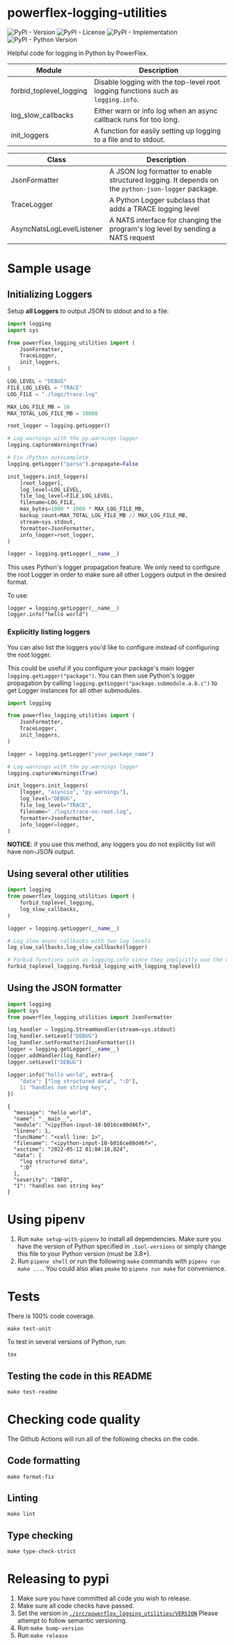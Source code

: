 # powerflex-logging-utilities

![PyPI - Version](https://img.shields.io/pypi/v/powerflex-logging-utilities)
![PyPI - License](https://img.shields.io/pypi/l/powerflex-logging-utilities)
![PyPI - Implementation](https://img.shields.io/pypi/implementation/powerflex-logging-utilities)
![PyPI - Python Version](https://img.shields.io/pypi/pyversions/powerflex-logging-utilities)

Helpful code for logging in Python by PowerFlex.

| Module | Description |
|-----------------|--------------------------------------------|
| forbid_toplevel_logging |  Disable logging with the top-level root logging functions such as `logging.info`.
| log_slow_callbacks | Either warn or info log when an async callback runs for too long.
| init_loggers |  A function for easily setting up logging to a file and to stdout.

| Class | Description |
|-----------------|--------------------------------------------|
| JsonFormatter |  A JSON log formatter to enable structured logging. It depends on the `python-json-logger` package.
| TraceLogger | A Python Logger subclass that adds a TRACE logging level
| AsyncNatsLogLevelListener | A NATS interface for changing the program's log level by sending a NATS request

# Sample usage

## Initializing Loggers

Setup **all Loggers** to output JSON to stdout and to a file:

```python
import logging
import sys

from powerflex_logging_utilities import (
    JsonFormatter,
    TraceLogger,
    init_loggers,
)

LOG_LEVEL = "DEBUG"
FILE_LOG_LEVEL = "TRACE"
LOG_FILE = "./logs/trace.log"

MAX_LOG_FILE_MB = 10
MAX_TOTAL_LOG_FILE_MB = 10000

root_logger = logging.getLogger()

# Log warnings with the py.warnings logger
logging.captureWarnings(True)

# Fix iPython autocomplete
logging.getLogger("parso").propagate=False

init_loggers.init_loggers(
    [root_logger],
    log_level=LOG_LEVEL,
    file_log_level=FILE_LOG_LEVEL,
    filename=LOG_FILE,
    max_bytes=1000 * 1000 * MAX_LOG_FILE_MB,
    backup_count=MAX_TOTAL_LOG_FILE_MB // MAX_LOG_FILE_MB,
    stream=sys.stdout,
    formatter=JsonFormatter,
    info_logger=root_logger,
)

logger = logging.getLogger(__name__)
```

This uses Python's logger propagation feature.
We only need to configure the root Logger in order to make sure all other Loggers output in the desired format.

To use:

```skip_phmdoctest
logger = logging.getLogger(__name__)
logger.info("hello world")
```

### Explicitly listing loggers

You can also list the loggers you'd like to configure instead of configuring
the root logger.

This could be useful if you configure your package's main logger
`logging.getLogger("package")`. You can then use Python's logger propagation by calling
`logging.getLogger("package.submodule.a.b.c")` to get Logger instances for all
other submodules.

```python
import logging

from powerflex_logging_utilities import (
    JsonFormatter,
    TraceLogger,
    init_loggers,
)

logger = logging.getLogger("your_package_name")

# Log warnings with the py.warnings logger
logging.captureWarnings(True)

init_loggers.init_loggers(
    [logger, "asyncio", "py.warnings"],
    log_level="DEBUG",
    file_log_level="TRACE",
    filename="./logs/trace-no-root.log",
    formatter=JsonFormatter,
    info_logger=logger,
)
```

**NOTICE**: if you use this method, any loggers you do not explicitly list will have non-JSON output.

## Using several other utilities

```python
import logging
from powerflex_logging_utilities import (
    forbid_toplevel_logging,
    log_slow_callbacks,
)

logger = logging.getLogger(__name__)

# Log slow async callbacks with two log levels
log_slow_callbacks.log_slow_callbacks(logger)

# Forbid functions such as logging.info since they implicitly use the root logger
forbid_toplevel_logging.forbid_logging_with_logging_toplevel()
```

## Using the JSON formatter

```python
import logging
import sys
from powerflex_logging_utilities import JsonFormatter

log_handler = logging.StreamHandler(stream=sys.stdout)
log_handler.setLevel("DEBUG")
log_handler.setFormatter(JsonFormatter())
logger = logging.getLogger(__name__)
logger.addHandler(log_handler)
logger.setLevel("DEBUG")

logger.info("hello world", extra={
    "data": ["log structured data", ":D"],
    1: "handles non string key",
})
```

```skip_phmdoctest
{
  "message": "hello world",
  "name": "__main__",
  "module": "<ipython-input-10-b016ce80d46f>",
  "lineno": 1,
  "funcName": "<cell line: 1>",
  "filename": "<ipython-input-10-b016ce80d46f>",
  "asctime": "2022-05-12 01:04:16,824",
  "data": [
    "log structured data",
    ":D"
  ],
  "severity": "INFO",
  "1": "handles non string key"
}
```

# Using pipenv

1. Run `make setup-with-pipenv` to install all dependencies.
   Make sure you have the version of Python specified in `.tool-versions` or simply change this file to your Python version (must be 3.8+).
2. Run `pipenv shell` or run the following `make` commands with `pipenv run make ...`.
   You could also alias `pmake` to `pipenv run make` for convenience.

# Tests

There is 100% code coverage.

```
make test-unit
```

To test in several versions of Python, run:

```
tox
```

## Testing the code in this README

```
make test-readme
```

# Checking code quality

The Github Actions will run all of the following checks on the code.

## Code formatting

```
make format-fix
```

## Linting

```
make lint
```

## Type checking

```
make type-check-strict
```


# Releasing to pypi


1. Make sure you have committed all code you wish to release.
1. Make sure all code checks have passed.
1. Set the version in [`./src/powerflex_logging_utilities/VERSION`](./src/powerflex_logging_utilities/VERSION)
   Please attempt to follow semantic versioning.
1. Run `make bump-version`
1. Run `make release`
